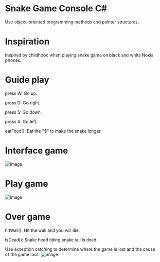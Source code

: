 # Snake Game Console C#
Use object-oriented programming methods and pointer structures.
# Inspiration
Inspired by childhood when playing snake game on black and white Nokia phones.
# Guide play
press W:  Go up.

press D: Go right.

press S: Go down.

press A: Go left.

eatFood(): Eat the "$" to make the snake longer.
# Interface game
![image](https://user-images.githubusercontent.com/125566811/219546704-b8d00061-7179-49c5-aedd-c117ffea6b42.png)
# Play game
![image](https://user-images.githubusercontent.com/125566811/219546874-ad8b4f53-600d-4bb1-9225-2e7199e12c7f.png)
# Over game
hitWall(): Hit the wall and you will die.

isDead(): Snake head biting snake tail is dead.

Use exception catching to determine where the game is lost and the cause of the game loss.
![image](https://user-images.githubusercontent.com/125566811/219547205-7aed7635-7c7b-4728-8b57-3d2e0fc2d1ac.png)
